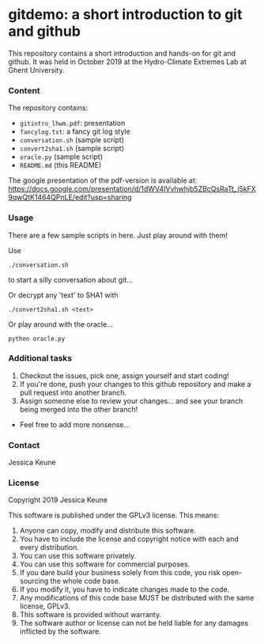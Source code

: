 # gitdemo: a short introduction to git and github

This repository contains a short introduction and hands-on for git and github. It was held in October 2019 at the Hydro-Climate Extremes Lab at Ghent University. 

### Content
The repository contains: 
- `gitintro_lhwm.pdf`: presentation
- `fancylog.txt`: a fancy git log style 
- `conversation.sh` (sample script)
- `convert2sha1.sh` (sample script)
- `oracle.py` (sample script)
- `README.md` (this README)

The google presentation of the pdf-version is available at:
https://docs.google.com/presentation/d/1dWV4lVvhwhjb5ZBcQsRaTt_j5kFX9qwQtK1464QPnLE/edit?usp=sharing

### Usage
There are a few sample scripts in here. Just play around with them!

Use
```
./conversation.sh
```
to start a silly conversation about git...

Or decrypt any 'text' to SHA1 with
```
./convert2sha1.sh <text>
```

Or play around with the oracle... 
```
python oracle.py
```

### Additional tasks
1. Checkout the issues, pick one, assign yourself and start coding!
2. If you're done, push your changes to this github repository and make a pull request into another branch. 
3. Assign someone else to review your changes... and see your branch being merged into the other branch!

* Feel free to add more nonsense...


### Contact
Jessica Keune

### License
Copyright 2019 Jessica Keune

This software is published under the GPLv3 license. This means:

1. Anyone can copy, modify and distribute this software.
2. You have to include the license and copyright notice with each and every distribution.
3. You can use this software privately.
4. You can use this software for commercial purposes.
5. If you dare build your business solely from this code, you risk open-sourcing the whole code base.
6. If you modify it, you have to indicate changes made to the code.
7. Any modifications of this code base MUST be distributed with the same license, GPLv3.
8. This software is provided without warranty.
9. The software author or license can not be held liable for any damages inflicted by the software.
